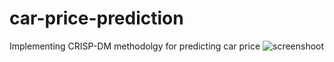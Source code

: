 # car-price-prediction
Implementing CRISP-DM methodolgy for predicting car price
![screenshoot](htts://github.com/helmiagng/car-price-prediction/blob/main/Screenshot%20(1044).png)
